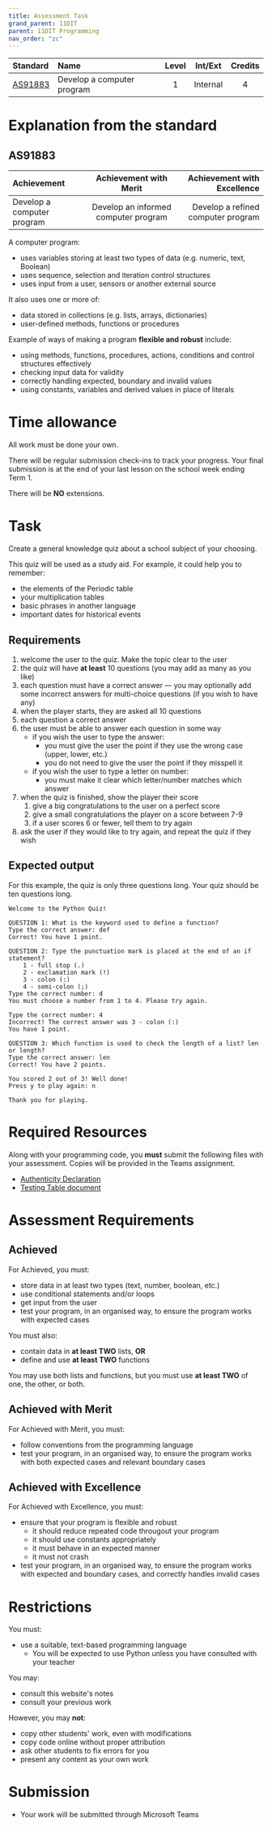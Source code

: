 ```yaml
---
title: Assessment Task
grand_parent: 11DIT
parent: 11DIT Programming
nav_order: "zc"
---
```


| Standard | Name | Level | Int/Ext | Credits |
| :-- | :-- | :-: | :-: | :-: |
| [AS91883](https://www.nzqa.govt.nz/nqfdocs/ncea-resource/achievements/2019/as91883.pdf) | Develop a computer program | 1 | Internal | 4 |

# Explanation from the standard

## AS91883

| Achievement | Achievement with Merit | Achievement with Excellence |
| :-- | :-: | --: |
| Develop a computer program | Develop an informed computer program | Develop a refined computer program |

A computer program:

- uses variables storing at least two types of data (e.g. numeric, text, Boolean)
- uses sequence, selection and iteration control structures
- uses input from a user, sensors or another external source

It also uses one or more of:

- data stored in collections (e.g. lists, arrays, dictionaries)
- user-defined methods, functions or procedures

Example of ways of making a program **flexible and robust** include:

- using methods, functions, procedures, actions, conditions and control structures effectively
- checking input data for validity
- correctly handling expected, boundary and invalid values
- using constants, variables and derived values in place of literals

# Time allowance

All work must be done your own.

There will be regular submission check-ins to track your progress.
Your final submission is at the end of your last lesson on the school week ending Term 1.

There will be **NO** extensions.

# Task

Create a general knowledge quiz about a school subject of your choosing.

This quiz will be used as a study aid. For example, it could help you to remember:

- the elements of the Periodic table
- your multiplication tables
- basic phrases in another language
- important dates for historical events

## Requirements

1. welcome the user to the quiz. Make the topic clear to the user
2. the quiz will have **at least** 10 questions (you may add as many as you like)
3. each question must have a correct answer — you may optionally add some incorrect answers for multi-choice questions (if you wish to have any)
4. when the player starts, they are asked all 10 questions
5. each question a correct answer
6. the user must be able to answer each question in some way
   - if you wish the user to type the answer:
      - you must give the user the point if they use the wrong case (upper, lower, etc.)
      - you do not need to give the user the point if they misspell it
   - if you wish the user to type a letter on number:
      - you must make it clear which letter/number matches which answer
7. when the quiz is finished, show the player their score
   1. give a big congratulations to the user on a perfect score
   2. give a small congratulations the player on a score between 7-9
   3. if a user scores 6 or fewer, tell them to try again
9.  ask the user if they would like to try again, and repeat the quiz if they wish

## Expected output

For this example, the quiz is only three questions long. Your quiz should be ten questions long.

```
Welcome to the Python Quiz!

QUESTION 1: What is the keyword used to define a function?
Type the correct answer: def
Correct! You have 1 point.

QUESTION 2: Type the punctuation mark is placed at the end of an if statement?
    1 - full stop (.)
    2 - exclamation mark (!)
    3 - colon (:)
    4 - semi-colon (;)
Type the correct number: d
You must choose a number from 1 to 4. Please try again.

Type the correct number: 4
Incorrect! The correct answer was 3 - colon (:)
You have 1 point.

QUESTION 3: Which function is used to check the length of a list? len or length?
Type the correct answer: len
Correct! You have 2 points.

You scored 2 out of 3! Well done!
Press y to play again: n

Thank you for playing.
```

# Required Resources

Along with your programming code, you **must** submit the following files with your assessment. Copies will be provided in the Teams assignment.

- [Authenticity Declaration](https://onslowcollege.sharepoint.com/:w:/s/11DIT499/ERmUd8VbMJtAl6DmKEb4K8IBr5gXE-b8F_FAcVODR-sssg?e=yGsSgl)
- [Testing Table document](https://onslowcollege.sharepoint.com/:w:/s/11DIT499/EdGUoaEYHq1FgklSh30Ka-UBo1Kvgww3rByGKQeDBNKCMQ?e=XEbPMp)

# Assessment Requirements

## Achieved

For Achieved, you must:

- store data in at least two types (text, number, boolean, etc.)
- use conditional statements and/or loops
- get input from the user
- test your program, in an organised way, to ensure the program works with expected cases

You must also:

- contain data in **at least TWO** lists, **OR**
- define and use **at least TWO** functions

You may use both lists and functions, but you must use **at least TWO** of one, the other, or both.

## Achieved with Merit

For Achieved with Merit, you must:

- follow conventions from the programming language
- test your program, in an organised way, to ensure the program works with both expected cases and relevant boundary cases

## Achieved with Excellence

For Achieved with Excellence, you must:

- ensure that your program is flexible and robust
  - it should reduce repeated code througout your program
  - it should use constants appropriately
  - it must behave in an expected manner
  - it must not crash
- test your program, in an organised way, to ensure the program works with expected and boundary cases, and correctly handles invalid cases

# Restrictions

You must:
- use a suitable, text-based programming language
  - You will be expected to use Python unless you have consulted with your teacher

You may:
- consult this website's notes
- consult your previous work

However, you may **not**:
- copy other students' work, even with modifications
- copy code online without proper attribution
- ask other students to fix errors for you
- present any content as your own work

# Submission

- Your work will be submitted through Microsoft Teams